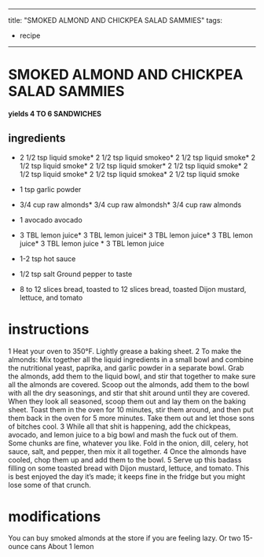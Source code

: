 

	
---
title: "SMOKED ALMOND AND CHICKPEA SALAD SAMMIES"
tags:
  - recipe
---
# SMOKED ALMOND AND CHICKPEA SALAD SAMMIES
#### yields 4 TO 6 SANDWICHES
## ingredients
* 2 1/2 tsp liquid smoke* 2 1/2 tsp liquid smokeo* 2 1/2 tsp liquid smoke* 2 1/2 tsp liquid smoke* 2 1/2 tsp liquid smoker* 2 1/2 tsp liquid smoke* 2 1/2 tsp liquid smoke* 2 1/2 tsp liquid smokea* 2 1/2 tsp liquid smoke
* 1 tsp garlic powder

* 3/4 cup raw almonds* 3/4 cup raw almondsh* 3/4 cup raw almonds
* 1 avocado avocado

* 3 TBL lemon juice* 3 TBL lemon juicei* 3 TBL lemon juice* 3 TBL lemon juice* 3 TBL lemon juice * 3 TBL lemon juice
* 1-2 tsp hot sauce

* 1/2 tsp salt
Ground pepper to taste
* 8 to 12 slices bread, toasted to 12 slices bread, toasted
Dijon mustard, lettuce, and tomato

# instructions
1 Heat your oven to 350°F. Lightly grease a baking sheet.
2 To make the almonds: Mix together all the liquid ingredients in a small bowl and combine
the nutritional yeast, paprika, and garlic powder in a separate bowl. Grab the almonds, add
them to the liquid bowl, and stir that together to make sure all the almonds are covered. Scoop
out the almonds, add them to the bowl with all the dry seasonings, and stir that shit around
until they are covered. When they look all seasoned, scoop them out and lay them on the
baking sheet. Toast them in the oven for 10 minutes, stir them around, and then put them
back in the oven for 5 more minutes. Take them out and let those sons of bitches cool.
3 While all that shit is happening, add the chickpeas, avocado, and lemon juice to a big bowl
and mash the fuck out of them. Some chunks are fine, whatever you like. Fold in the onion, dill,
celery, hot sauce, salt, and pepper, then mix it all together.
4 Once the almonds have cooled, chop them up and add them to the bowl.
5 Serve up this badass filling on some toasted bread with Dijon mustard, lettuce, and tomato.
This is best enjoyed the day it’s made; it keeps fine in the fridge but you might lose some of
that crunch.

# modifications

You can buy smoked almonds at the store if you are feeling lazy.
 Or two 15-ounce cans
 About 1 lemon
	

